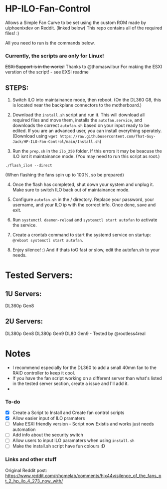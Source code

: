 # HP-ILO-Fan-Control
Allows a Simple Fan Curve to be set using the custom ROM made by u/phoenixdev on Reddit. (linked below)
This repo contains all of the required files! :)

All you need to run is the commands below.

### Currently, the scripts are only for Linux!
 ~~ESXi Support is in the works!~~ Thanks to @thomaswilbur For making the ESXI verstion of the script! - see EXSI readme

## STEPS:

1. Switch ILO into maintainance mode, then reboot. (On the DL360 G8, this is located near the backplane connectors to the motherboard.)

2. Download the `install.sh` script and run it. This will download all required files and move them, installs the `autofan.service`, and downloads the correct `autofan.sh` based on your input ready to be edited. If you are an advanced user, you can install everything sperately.
(Download using `wget https://raw.githubusercontent.com/That-Guy-Jack/HP-ILO-Fan-Control/main/Install.sh`)

3. Run the `prep.sh` in the `ilo_250` folder. If this errors it may be beacuse the ILO isnt it maintainance mode. (You may need to run this script as root.)
>

    ./flash_ilo4 --direct  
    
(When flashing the fans spin up to 100%, so be prepared)
   

4. Once the flash has completed, shut down your system and unplug it. Make sure to switch ILO back out of maintainance mode.  

5. Configure `autofan.sh` in the / directory. Replace your password, your username, and your ILO ip with the correct info. Once done, save and exit.

6. Run `systemctl daemon-reload` and `systemctl start autofan` to activate the service.

7. Create a crontab command to start the systemd service on startup: `@reboot systemctl start autofan`.

8. Enjoy silence! :) And if thats toO fast or slow, edit the autofan.sh to your needs.


# Tested Servers:
## 1U Servers:
DL360p Gen8
## 2U Servers:
DL380p Gen8
DL380p Gen9
DL80 Gen9 - Tested by @rootless4real

# Notes
- I recommend especially for the DL360 to add a small 40mm fan to the RAID controller to keep it cool.
- If you have the fan script working on a different server than what's listed in the tested server section, create a issue and I'll add it.
- 
### To-do
- [x] Create a Script to Install and Create fan control scripts
- [x] Allow easier input of ILO pramaters
- [ ] Make ESXI friendly version - Script now Existis and works just needs automation
- [ ] Add info about the security switch
- [ ] Allow users to input ILO paramaters when using `install.sh` 
- [ ] Make the install.sh script have fun colours :D
 
 ### Links and other stuff
Original Reddit post: https://www.reddit.com/r/homelab/comments/hix44v/silence_of_the_fans_pt_2_hp_ilo_4_273_now_with/ 
